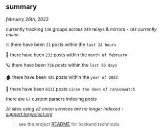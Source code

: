 
## summary
_february 26th, 2023_

currently tracking `136` groups across `249` relays & mirrors - _`103` currently online_

⏲ there have been `21` posts within the `last 24 hours`

🦈 there have been `233` posts within the `month of february`

🪐 there have been `756` posts within the `last 90 days`

🏚 there have been `425` posts within the `year of 2023`

🦕 there have been `6111` posts `since the dawn of ransomwatch`

there are `67` custom parsers indexing posts

_`20` sites using v2 onion services are no longer indexed - [support.torproject.org](https://support.torproject.org/onionservices/v2-deprecation/)_

> see the project [README](https://github.com/joshhighet/ransomwatch#ransomwatch--) for backend technicals
